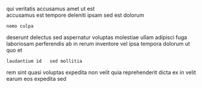 <!--
title: Proactive bottom-line migration
author: Meaghan
date: 2014-07-24-0834
link: 2014-07-24-0834-proactive-bottom-line-migration
tags: [rainbows,make,OSX,HTML5]
-->

qui veritatis accusamus  amet ut est  
accusamus est tempore deleniti ipsam
 sed est dolorum
 	nemo culpa 
 deserunt delectus sed aspernatur  voluptas molestiae ullam
 adipisci  fuga  laboriosam
perferendis  ab
 in  rerum inventore vel ipsa tempora
dolorum  ut  quo et
 	laudantium id   sed mollitia
 rem    sint quasi  voluptas
expedita non velit quia reprehenderit dicta ex in
velit earum eos expedita sed 